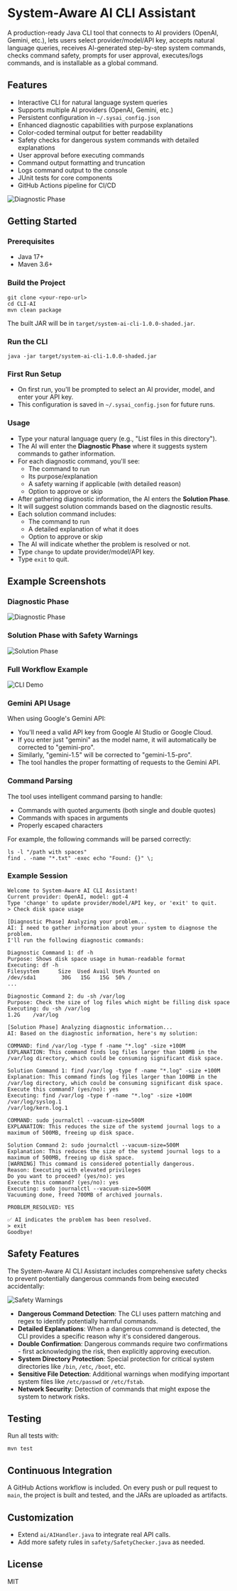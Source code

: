 # System-Aware AI CLI Assistant

A production-ready Java CLI tool that connects to AI providers (OpenAI, Gemini, etc.), lets users select provider/model/API key, accepts natural language queries, receives AI-generated step-by-step system commands, checks command safety, prompts for user approval, executes/logs commands, and is installable as a global command.

## Features
- Interactive CLI for natural language system queries
- Supports multiple AI providers (OpenAI, Gemini, etc.)
- Persistent configuration in `~/.sysai_config.json`
- Enhanced diagnostic capabilities with purpose explanations
- Color-coded terminal output for better readability
- Safety checks for dangerous system commands with detailed explanations
- User approval before executing commands
- Command output formatting and truncation
- Logs command output to the console
- JUnit tests for core components
- GitHub Actions pipeline for CI/CD

![Diagnostic Phase]({31FA983F-0B92-4A17-8BC3-E510E7413985}.png)

## Getting Started

### Prerequisites
- Java 17+
- Maven 3.6+

### Build the Project

```
git clone <your-repo-url>
cd CLI-AI
mvn clean package
```

The built JAR will be in `target/system-ai-cli-1.0.0-shaded.jar`.

### Run the CLI

```
java -jar target/system-ai-cli-1.0.0-shaded.jar
```

### First Run Setup
- On first run, you'll be prompted to select an AI provider, model, and enter your API key.
- This configuration is saved in `~/.sysai_config.json` for future runs.

### Usage
- Type your natural language query (e.g., "List files in this directory").
- The AI will enter the **Diagnostic Phase** where it suggests system commands to gather information.
- For each diagnostic command, you'll see:
  - The command to run
  - Its purpose/explanation
  - A safety warning if applicable (with detailed reason)
  - Option to approve or skip
- After gathering diagnostic information, the AI enters the **Solution Phase**.
- It will suggest solution commands based on the diagnostic results.
- Each solution command includes:
  - The command to run
  - A detailed explanation of what it does
  - Option to approve or skip
- The AI will indicate whether the problem is resolved or not.
- Type `change` to update provider/model/API key.
- Type `exit` to quit.

## Example Screenshots

### Diagnostic Phase
![Diagnostic Phase]({31FA983F-0B92-4A17-8BC3-E510E7413985}.png)

### Solution Phase with Safety Warnings
![Solution Phase]({CE07E0F5-15FD-4C3E-920D-7950A24F8648}.png)

### Full Workflow Example
![CLI Demo]({10B4EB0D-B3EA-43CE-A77A-8F23C43AEF40}.png)

### Gemini API Usage
When using Google's Gemini API:
- You'll need a valid API key from Google AI Studio or Google Cloud.
- If you enter just "gemini" as the model name, it will automatically be corrected to "gemini-pro".
- Similarly, "gemini-1.5" will be corrected to "gemini-1.5-pro".
- The tool handles the proper formatting of requests to the Gemini API.

### Command Parsing
The tool uses intelligent command parsing to handle:
- Commands with quoted arguments (both single and double quotes)
- Commands with spaces in arguments
- Properly escaped characters

For example, the following commands will be parsed correctly:
```
ls -l "/path with spaces"
find . -name "*.txt" -exec echo "Found: {}" \;
```

### Example Session
```
Welcome to System-Aware AI CLI Assistant!
Current provider: OpenAI, model: gpt-4
Type 'change' to update provider/model/API key, or 'exit' to quit.
> Check disk space usage

[Diagnostic Phase] Analyzing your problem...
AI: I need to gather information about your system to diagnose the problem.
I'll run the following diagnostic commands:

Diagnostic Command 1: df -h
Purpose: Shows disk space usage in human-readable format
Executing: df -h
Filesystem      Size  Used Avail Use% Mounted on
/dev/sda1        30G   15G   15G  50% /
...

Diagnostic Command 2: du -sh /var/log
Purpose: Check the size of log files which might be filling disk space
Executing: du -sh /var/log
1.2G    /var/log

[Solution Phase] Analyzing diagnostic information...
AI: Based on the diagnostic information, here's my solution:

COMMAND: find /var/log -type f -name "*.log" -size +100M
EXPLANATION: This command finds log files larger than 100MB in the /var/log directory, which could be consuming significant disk space.

Solution Command 1: find /var/log -type f -name "*.log" -size +100M
Explanation: This command finds log files larger than 100MB in the /var/log directory, which could be consuming significant disk space.
Execute this command? (yes/no): yes
Executing: find /var/log -type f -name "*.log" -size +100M
/var/log/syslog.1
/var/log/kern.log.1

COMMAND: sudo journalctl --vacuum-size=500M
EXPLANATION: This reduces the size of the systemd journal logs to a maximum of 500MB, freeing up disk space.

Solution Command 2: sudo journalctl --vacuum-size=500M
Explanation: This reduces the size of the systemd journal logs to a maximum of 500MB, freeing up disk space.
[WARNING] This command is considered potentially dangerous.
Reason: Executing with elevated privileges
Do you want to proceed? (yes/no): yes
Execute this command? (yes/no): yes
Executing: sudo journalctl --vacuum-size=500M
Vacuuming done, freed 700MB of archived journals.

PROBLEM_RESOLVED: YES

✅ AI indicates the problem has been resolved.
> exit
Goodbye!
```

## Safety Features

The System-Aware AI CLI Assistant includes comprehensive safety checks to prevent potentially dangerous commands from being executed accidentally:

![Safety Warnings]({CE07E0F5-15FD-4C3E-920D-7950A24F8648}.png)

- **Dangerous Command Detection**: The CLI uses pattern matching and regex to identify potentially harmful commands.
- **Detailed Explanations**: When a dangerous command is detected, the CLI provides a specific reason why it's considered dangerous.
- **Double Confirmation**: Dangerous commands require two confirmations - first acknowledging the risk, then explicitly approving execution.
- **System Directory Protection**: Special protection for critical system directories like `/bin`, `/etc`, `/boot`, etc.
- **Sensitive File Detection**: Additional warnings when modifying important system files like `/etc/passwd` or `/etc/fstab`.
- **Network Security**: Detection of commands that might expose the system to network risks.

## Testing

Run all tests with:
```
mvn test
```

## Continuous Integration

A GitHub Actions workflow is included. On every push or pull request to `main`, the project is built and tested, and the JARs are uploaded as artifacts.

## Customization
- Extend `ai/AIHandler.java` to integrate real API calls.
- Add more safety rules in `safety/SafetyChecker.java` as needed.

## License
MIT

